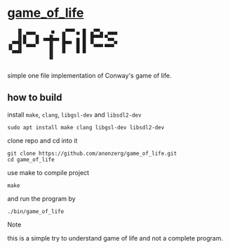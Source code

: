 # [game_of_life](https://en.wikipedia.org/wiki/Conway%27s_Game_of_Life)
```
   ▐▌ ▄▄▄     ■  ▗▞▀▀▘▄ █ ▗▞▀▚▖ ▄▄▄ 
   ▐▌█   █ ▗▄▟▙▄▖▐▌   ▄ █ ▐▛▀▀▘▀▄▄  
▗▞▀▜▌▀▄▄▄▀   ▐▌  ▐▛▀▘ █ █ ▝▚▄▄▖▄▄▄▀ 
▝▚▄▟▌        ▐▌  ▐▌   █ █           
             ▐▌                     
                                    
```

simple one file implementation of Conway's game of life.

## how to build
install `make`, `clang`, `libgsl-dev` and `libsdl2-dev`
```
sudo apt install make clang libgsl-dev libsdl2-dev
```
clone repo and cd into it
```
git clone https://github.com/anonzerg/game_of_life.git
cd game_of_life
```
use make to compile project
```
make
```
and run the program by
```
./bin/game_of_life
```

> [!NOTE]
> this is a simple try to understand game of life and not a complete program.

